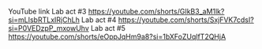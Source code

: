 YouTube link
Lab act #3
https://youtube.com/shorts/GIkB3_aM1lk?si=mLIsbRTLxIRjChLh
Lab act #4
https://youtube.com/shorts/SxjFVK7cdsI?si=P0VEDzpP_mxowUhv
Lab act #5
https://youtube.com/shorts/eOppJqHm9a8?si=1bXFoZUqlfT2QHjA
